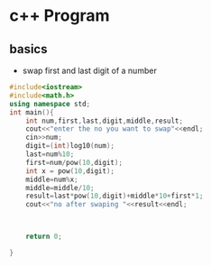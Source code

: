 # c++ Program

## basics

- swap first and last digit of a number

```cpp
#include<iostream>
#include<math.h>
using namespace std;
int main(){
    int num,first,last,digit,middle,result;         
    cout<<"enter the no you want to swap"<<endl;
    cin>>num;
    digit=(int)log10(num);
    last=num%10;
    first=num/pow(10,digit);
    int x = pow(10,digit);
    middle=num%x;
    middle=middle/10;
    result=last*pow(10,digit)+middle*10+first*1;
    cout<<"no after swaping "<<result<<endl;



    return 0;

}

```

